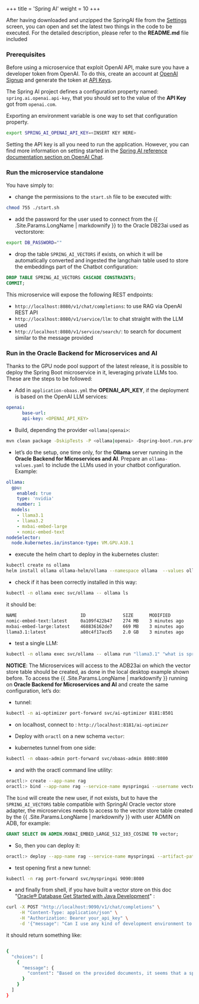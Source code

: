 +++
title = 'Spring AI'
weight = 10
+++

After having downloaded and unzipped the SpringAI file from the [Settings](../client/configuration/settings) screen, you can open and set the latest two things in the code to be executed. For the detailed description, please refer to the **README.md** file included

### Prerequisites
Before using a microservice that exploit OpenAI API, make sure you have a developer token from OpenAI. To do this, create an account at [OpenAI Signup](https://platform.openai.com/signup) and generate the token at [API Keys](https://platform.openai.com/account/api-keys).


The Spring AI project defines a configuration property named: `spring.ai.openai.api-key`, that you should set to the value of the **API Key** got from `openai.com`.

Exporting an environment variable is one way to set that configuration property.

```bash
export SPRING_AI_OPENAI_API_KEY=<INSERT KEY HERE>
```

Setting the API key is all you need to run the application. However, you can find more information on setting started in the [Spring AI reference documentation section on OpenAI Chat](https://docs.spring.io/spring-ai/reference/api/clients/openai-chat.html).

### Run the microservice standalone

You have simply to:

* change the permissions to the `start.sh` file to be executed with: 

```bash
chmod 755 ./start.sh
```

* add the password for the user used to connect from the {{ .Site.Params.LongName | markdownify }} to the Oracle DB23ai used as vectorstore: 

```bash
export DB_PASSWORD=""
```

* drop the table `SPRING_AI_VECTORS` if exists, on which it will be automatically converted and ingested the langchain table used to store the embeddings part of the Chatbot configuration:

```sql
DROP TABLE SPRING_AI_VECTORS CASCADE CONSTRAINTS;
COMMIT;
```

This microservice will expose the following REST endpoints:

* `http://localhost:8080/v1/chat/completions`: to use RAG via OpenAI REST API
* `http://localhost:8080/v1/service/llm`: to chat straight with the LLM used
* `http://localhost:8080/v1/service/search/`: to search for document similar to the message provided

### Run in the Oracle Backend for Microservices and AI

Thanks to the GPU node pool support of the latest release, it is possible to deploy the Spring Boot microservice in it, leveraging private LLMs too. These are the steps to be followed:

* Add in `application-obaas.yml` the **OPENAI_API_KEY**, if the deployment is based on the OpenAI LLM services:

```yaml
openai:
      base-url: 
      api-key: <OPENAI_API_KEY>
```

* Build, depending the provider `<ollama|openai>`:

```bash
mvn clean package -DskipTests -P <ollama|openai> -Dspring-boot.run.profiles=obaas
```

* let’s do the setup, one time only, for the **Ollama** server running in the **Oracle Backend for Microservices and AI**. Prepare an `ollama-values.yaml` to include the LLMs used in your chatbot configuration. Example:

```yaml
ollama:
  gpu:
    enabled: true
    type: 'nvidia'
    number: 1
  models:
    - llama3.1
    - llama3.2
    - mxbai-embed-large
    - nomic-embed-text
nodeSelector:
  node.kubernetes.io/instance-type: VM.GPU.A10.1
```

* execute the helm chart to deploy in the kubernetes cluster:

```bash
kubectl create ns ollama
helm install ollama ollama-helm/ollama --namespace ollama  --values ollama-values.yaml
```

* check if it has been correctly installed in this way:

```bash
kubectl -n ollama exec svc/ollama -- ollama ls
```

it should be:


```bash
NAME                        ID              SIZE      MODIFIED      
nomic-embed-text:latest     0a109f422b47    274 MB    3 minutes ago    
mxbai-embed-large:latest    468836162de7    669 MB    3 minutes ago    
llama3.1:latest             a80c4f17acd5    2.0 GB    3 minutes ago
```

* test a single LLM:

```bash
kubectl -n ollama exec svc/ollama -- ollama run "llama3.1" "what is spring boot?"
```

**NOTICE**: The Microservices will access to the ADB23ai on which the vector store table should be created, as done in the local desktop example shown before. To access the {{ .Site.Params.LongName | markdownify }} running on **Oracle Backend for Microservices and AI** and create the same configuration, let’s do:

* tunnel:

```bash
kubectl -n ai-optimizer port-forward svc/ai-optimizer 8181:8501
```

* on localhost, connect to : `http://localhost:8181/ai-optimizer`

* Deploy with `oractl` on a new schema `vector`:

* kubernetes tunnel from one side:

```bash
kubectl -n obaas-admin port-forward svc/obaas-admin 8080:8080
```

* and with the oractl command line utility:

```bash
oractl:> create --app-name rag 
oractl:> bind --app-name rag --service-name myspringai --username vector
```

The `bind` will create the new user, if not exists, but to have the `SPRING_AI_VECTORS` table compatible with SpringAI Oracle vector store adapter, the microservices needs to access to the vector store table created by the {{ .Site.Params.LongName | markdownify }} with user ADMIN on ADB, for example:

```sql
GRANT SELECT ON ADMIN.MXBAI_EMBED_LARGE_512_103_COSINE TO vector;
```

* So, then you can deploy it:

```bash
oractl:> deploy --app-name rag --service-name myspringai --artifact-path <ProjectDir>/target/myspringai-0.0.1-SNAPSHOT.jar --image-version 0.0.1 --java-version ghcr.io/oracle/graalvm-native-image-obaas:21 --service-profile obaas
```

* test opening first a new tunnel:

```bash
kubectl -n rag port-forward svc/myspringai 9090:8080
```

* and finally from shell, if you have built a vector store on this doc "[Oracle® Database
Get Started with Java Development](https://docs.oracle.com/en/database/oracle/oracle-database/23/tdpjd/get-started-java-development.pdf)" :

```bash
curl -X POST "http://localhost:9090/v1/chat/completions" \
     -H "Content-Type: application/json" \
     -H "Authorization: Bearer your_api_key" \
     -d '{"message": "Can I use any kind of development environment to run the example?"}' | jq .
```

it should return something like:

```bash

{
  "choices": [
    {
      "message": {
        "content": "Based on the provided documents, it seems that a specific development environment (IDE) is recommended for running the example.\n\nIn document \"67D5C08DF7F7480F\", it states: \"This guide uses IntelliJ Idea community version to create and update the files for this application.\" (page 17)\n\nHowever, there is no information in the provided documents that explicitly prohibits using other development environments. In fact, one of the articles mentions \"Application. Use these instructions as a reference.\" without specifying any particular IDE.\n\nTherefore, while it appears that IntelliJ Idea community version is recommended, I couldn't find any definitive statement ruling out the use of other development environments entirely.\n\nIf you'd like to run the example with a different environment, it might be worth investigating further or consulting additional resources. Sorry if this answer isn't more conclusive!"
      }
    }
  ]
}
```